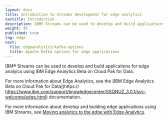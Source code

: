 ```yaml
---
layout: docs
title: Introduction to Streams development for edge analytics
navtitle: Introduction
description: IBM® Streams can be used to develop and build applications for edge analyics using IBM Edge Analytics Beta on Cloud Pak for Data.
weight: 45
published: true
tag: edge
next:
  file: edgeanalytics/kafka-options
  title: Apache Kafka options for edge applications
---
```


IBM® Streams can be used to develop and build applications for edge analyics using IBM Edge Analytics Beta on Cloud Pak for Data.

For more information about Edge Analytics, see the [IBM Edge Analytics Beta on Cloud Pak for Data](https:// https://www.ibm.com/support/knowledgecenter/SSQNUZ_3.0.1/svc-welcome/edge.html) documentation.

For more information about develop and building edge applications using IBM Streams, see [Moving analytics to the edge with Edge Analytics](https://www.ibm.com/support/knowledgecenter/SSQNUZ_3.0.1/svc-edge/usage.html).
